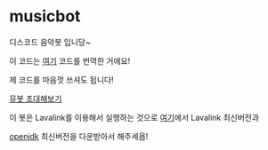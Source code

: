 # musicbot
디스코드 음악봇 입니당~

이 코드는 [여기](https://github.com/AlvvxL/lavalink-musicbot) 코드를 번역한 거에요!

제 코드를 마음껏 쓰셔도 됩니다!

[뮤봇 초대해보기](https://discord.com/api/oauth2/authorize?client_id=749124773610782831&permissions=0&scope=bot)

이 봇은 Lavalink를 이용해서 실행하는 것으로 [여기](https://github.com/Frederikam/Lavalink/releases)에서 Lavalink 최신버전과 

[openjdk](https://openjdk.java.net/) 최신버전을 다운받아서 해주세욥!
